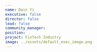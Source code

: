 ```yaml
---
name: Dain Yi
executive: false
director: false
lead: false
community_manager: 
position:  
project: FinTech Industry
image: ../assets/default_exec_image.png
---
```

